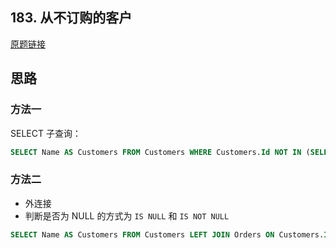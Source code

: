 ## 183. 从不订购的客户

[原题链接](https://leetcode-cn.com/problems/customers-who-never-order/submissions/)

## 思路

### 方法一

SELECT 子查询：

```sql
SELECT Name AS Customers FROM Customers WHERE Customers.Id NOT IN (SELECT CustomerId FROM Orders);
```

### 方法二

- 外连接
- 判断是否为 NULL 的方式为 `IS NULL` 和 `IS NOT NULL`

```sql
SELECT Name AS Customers FROM Customers LEFT JOIN Orders ON Customers.Id = Orders.CustomerId WHERE Orders.CustomerId IS NULL;
```
